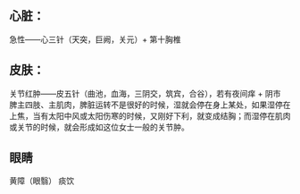 




## 心脏：
急性——心三针（天突，巨阙，关元）+ 第十胸椎



## 皮肤：
关节红肿——皮五针（曲池，血海，三阴交，筑宾，合谷），若有夜间痒 + 阴市
	脾主四肢、主肌肉，脾脏运转不是很好的时候，湿就会停在身上某处，如果湿停在上焦，当有太阳中风或太阳伤寒的时候，又刚好下利，就变成结胸；而湿停在肌肉或关节的时候，就会形成如这位女士一般的关节肿。


## 眼睛
黄障（眼翳）
	痰饮






